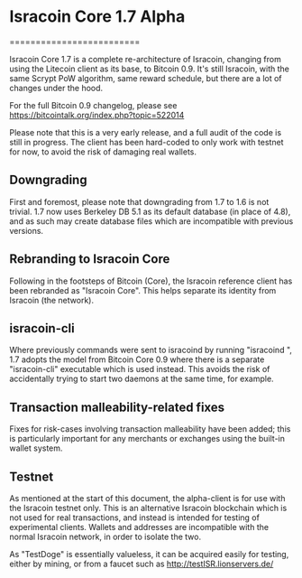 # Isracoin Core 1.7 Alpha
=========================

Isracoin Core 1.7 is a complete re-architecture of Isracoin, changing from
using the Litecoin client as its base, to Bitcoin 0.9. It's still Isracoin,
with the same Scrypt PoW algorithm, same reward schedule, but there are a 
lot of changes under the hood.


For the full Bitcoin 0.9 changelog, please see https://bitcointalk.org/index.php?topic=522014

Please note that this is a very early release, and a full audit of the code
is still in progress. The client has been hard-coded to only work with testnet
for now, to avoid the risk of damaging real wallets.


Downgrading
-----------

First and foremost, please note that downgrading from 1.7 to 1.6 is not trivial.
1.7 now uses Berkeley DB 5.1 as its default database (in place of 4.8), and as
such may create database files which are incompatible with previous versions.

Rebranding to Isracoin Core
---------------------------

Following in the footsteps of Bitcoin (Core), the Isracoin reference client
has been rebranded as "Isracoin Core". This helps separate its identity
from Isracoin (the network).

isracoin-cli
------------

Where previously commands were sent to isracoind by running
"isracoind <command>", 1.7 adopts the model from Bitcoin Core 0.9 where there is
a separate "isracoin-cli" executable which is used instead. This avoids the risk
of accidentally trying to start two daemons at the same time, for example.


Transaction malleability-related fixes
--------------------------------------

Fixes for risk-cases involving transaction malleability have been added; this
is particularly important for any merchants or exchanges using the built-in
wallet system. 

Testnet
-------

As mentioned at the start of this document, the alpha-client is for use with the
Isracoin testnet only. This is an alternative Isracoin blockchain which is
not used for real transactions, and instead is intended for testing of experimental
clients. Wallets and addresses are incompatible with the normal Isracoin
network, in order to isolate the two.

As "TestDoge" is essentially valueless, it can be acquired easily for testing,
either by mining, or from a faucet such as http://testISR.lionservers.de/

